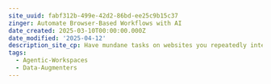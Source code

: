 ```yaml
---
site_uuid: fabf312b-499e-42d2-86bd-ee25c9b15c37
zinger: Automate Browser-Based Workflows with AI
date_created: 2025-03-10T00:00:00.000Z
date_modified: '2025-04-12'
description_site_cp: Have mundane tasks on websites you repeatedly interact with? We can help
tags:
  - Agentic-Workspaces
  - Data-Augmenters
---
```














































































